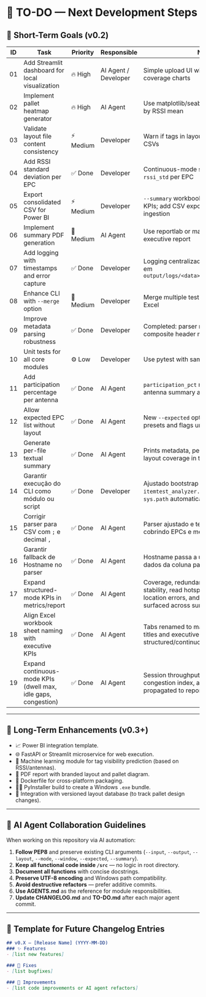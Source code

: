 # 🧭 TO-DO — Next Development Steps

## 🎯 Short-Term Goals (v0.2)

| ID | Task | Priority | Responsible | Notes |
|----|-------|-----------|--------------|-------|
| 01 | Add Streamlit dashboard for local visualization | 🔥 High | AI Agent / Developer | Simple upload UI with EPC stats + coverage charts |
| 02 | Implement pallet heatmap generator | 🔥 High | AI Agent | Use matplotlib/seaborn 2D grid with color by RSSI mean |
| 03 | Validate layout file content consistency | ⚡ Medium | Developer | Warn if tags in layout are missing from CSVs |
| 04 | Add RSSI standard deviation per EPC | ✅ Done | Developer | Continuous-mode summary now includes `rssi_std` per EPC |
| 05 | Export consolidated CSV for Power BI | ⚡ Medium | Developer | `--summary` workbook now consolidates KPIs; add CSV export for Power BI ingestion |
| 06 | Implement summary PDF generation | 🧩 Medium | AI Agent | Use reportlab or matplotlib to create executive report |
| 07 | Add logging with timestamps and error capture | ✅ Done | Developer | Logging centralizado grava INFO/ERROR em `output/logs/<data>_itemtest_analyzer.log` |
| 08 | Enhance CLI with `--merge` option | 🧩 Medium | Developer | Merge multiple test summaries into one Excel |
| 09 | Improve metadata parsing robustness | ✅ Done | Developer | Completed: parser now normalizes composite header metadata fields |
| 10 | Unit tests for all core modules | ⚙️ Low | Developer | Use pytest with sample data |
| 11 | Add participation percentage per antenna | ✅ Done | AI Agent | `participation_pct` now available in antenna summary and Excel report |
| 12 | Allow expected EPC list without layout | ✅ Done | AI Agent | New `--expected` option loads EPC/suffix presets and flags unexpected tags |
| 13 | Generate per-file textual summary | ✅ Done | AI Agent | Prints metadata, per-antenna stats, and layout coverage in the logs |
| 14 | Garantir execução do CLI como módulo ou script | ✅ Done | Developer | Ajustado bootstrap em `itemtest_analyzer.py` para configurar `sys.path` automaticamente |
| 15 | Corrigir parser para CSV com `;` e decimal `,` | ✅ Done | AI Agent | Parser ajustado e teste de regressão cobrindo EPCs e métricas |
| 16 | Garantir fallback de Hostname no parser | ✅ Done | AI Agent | Hostname passa a usar `ReaderName` ou dados da coluna para alimentar relatórios |
| 17 | Expand structured-mode KPIs in metrics/report | ✅ Done | AI Agent | Coverage, redundancy, balance, RSSI stability, read hotspots, frequency usage, location errors, and face distribution now surfaced across summaries and Excel |
| 18 | Align Excel workbook sheet naming with executive KPIs | ✅ Done | AI Agent | Tabs renamed to mandated Portuguese titles and executive dashboard merges structured/continuous metrics |
| 19 | Expand continuous-mode KPIs (dwell max, idle gaps, congestion) | ✅ Done | AI Agent | Session throughput, inactivity detection, congestion index, and global RSSI propagated to reports/summary |

---

## 🧠 Long-Term Enhancements (v0.3+)

- 📈 Power BI integration template.
- 🌐 FastAPI or Streamlit microservice for web execution.
- 🧮 Machine learning module for tag visibility prediction (based on RSSI/antennas).
- 🧾 PDF report with branded layout and pallet diagram.
- 🧱 Dockerfile for cross-platform packaging.
- 🧑‍💻 PyInstaller build to create a Windows `.exe` bundle.
- 🔄 Integration with versioned layout database (to track pallet design changes).

---

## 🧩 AI Agent Collaboration Guidelines

When working on this repository via AI automation:

1. **Follow PEP8** and preserve existing CLI arguments (`--input`, `--output`, `--layout`, `--mode`, `--window`, `--expected`, `--summary`).
2. **Keep all functional code inside `/src`** — no logic in root directory.
3. **Document all functions** with concise docstrings.
4. **Preserve UTF-8 encoding** and Windows path compatibility.
5. **Avoid destructive refactors** — prefer additive commits.
6. **Use AGENTS.md** as the reference for module responsibilities.
7. **Update CHANGELOG.md** and **TO-DO.md** after each major agent commit.

---

## 🧾 Template for Future Changelog Entries

```markdown
## v0.X — [Release Name] (YYYY-MM-DD)
### ✨ Features
- [list new features]

### 🐞 Fixes
- [list bugfixes]

### 🧩 Improvements
- [list code improvements or AI agent refactors]
